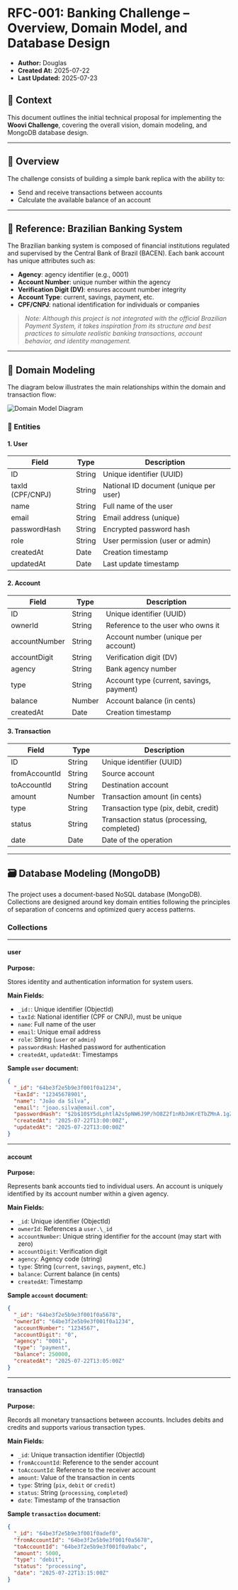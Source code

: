 # RFC-001: Banking Challenge – Overview, Domain Model, and Database Design

- **Author:** Douglas
- **Created At:** 2025-07-22
- **Last Updated:** 2025-07-23

## 📄 Context

This document outlines the initial technical proposal for implementing the **Woovi Challenge**, covering the overall vision, domain modeling, and MongoDB database design.

---

## 🎯 Overview

The challenge consists of building a simple bank replica with the ability to:

- Send and receive transactions between accounts
- Calculate the available balance of an account

---

## 🏦 Reference: Brazilian Banking System

The Brazilian banking system is composed of financial institutions regulated and supervised by the Central Bank of Brazil (BACEN). Each bank account has unique attributes such as:

- **Agency**: agency identifier (e.g., 0001)
- **Account Number**: unique number within the agency
- **Verification Digit (DV)**: ensures account number integrity
- **Account Type**: current, savings, payment, etc.
- **CPF/CNPJ**: national identification for individuals or companies

> _Note: Although this project is not integrated with the official Brazilian Payment System, it takes inspiration from its structure and best practices to simulate realistic banking transactions, account behavior, and identity management._

---

## 🧱 Domain Modeling

The diagram below illustrates the main relationships within the domain and transaction flow:

![Domain Model Diagram](./diagram-bank-design-2025-07-23-1020.png)

### 🧩 Entities

#### 1. User

| Field            | Type   | Description                            |
| ---------------- | ------ | -------------------------------------- |
| ID               | String | Unique identifier (UUID)               |
| taxId (CPF/CNPJ) | String | National ID document (unique per user) |
| name             | String | Full name of the user                  |
| email            | String | Email address (unique)                 |
| passwordHash     | String | Encrypted password hash                |
| role             | String | User permission (user or admin)        |
| createdAt        | Date   | Creation timestamp                     |
| updatedAt        | Date   | Last update timestamp                  |

#### 2. Account

| Field         | Type   | Description                              |
| ------------- | ------ | ---------------------------------------- |
| ID            | String | Unique identifier (UUID)                 |
| ownerId       | String | Reference to the user who owns it        |
| accountNumber | String | Account number (unique per account)      |
| accountDigit  | String | Verification digit (DV)                  |
| agency        | String | Bank agency number                       |
| type          | String | Account type (current, savings, payment) |
| balance       | Number | Account balance (in cents)               |
| createdAt     | Date   | Creation timestamp                       |

#### 3. Transaction

| Field         | Type   | Description                                |
| ------------- | ------ | ------------------------------------------ |
| ID            | String | Unique identifier (UUID)                   |
| fromAccountId | String | Source account                             |
| toAccountId   | String | Destination account                        |
| amount        | Number | Transaction amount (in cents)              |
| type          | String | Transaction type (pix, debit, credit)      |
| status        | String | Transaction status (processing, completed) |
| date          | Date   | Date of the operation                      |

---

## 🗃️ Database Modeling (MongoDB)

The project uses a document-based NoSQL database (MongoDB). Collections are designed around key domain entities following the principles of separation of concerns and optimized query access patterns.

### Collections

---

#### user

**Purpose:**

Stores identity and authentication information for system users.

**Main Fields:**

- `_id:`: Unique identifier (ObjectId)
- `taxId`: National identifier (CPF or CNPJ), must be unique
- `name`: Full name of the user
- `email`: Unique email address
- `role`: String (`user` or `admin`)
- `passwordHash`: Hashed password for authentication
- `createdAt`, `updatedAt`: Timestamps

**Sample `user` document:**

```json
{
  "_id": "64be3f2e5b9e3f001f0a1234",
  "taxId": "12345678901",
  "name": "João da Silva",
  "email": "joao.silva@email.com",
  "passwordHash": "$2b$10$Y5dLphtlA2s5pNW6J9P/hO8Z2f1nRbJmKrETbZMnA.1gZLZ3xZqEa",
  "createdAt": "2025-07-22T13:00:00Z",
  "updatedAt": "2025-07-22T13:00:00Z"
}
```

---

#### account

**Purpose:**

Represents bank accounts tied to individual users. An account is uniquely identified by its account number within a given agency.

**Main Fields:**

- `_id`: Unique identifier (ObjectId)
- `ownerId`: References a `user.\_id`
- `accountNumber`: Unique string identifier for the account (may start with zero)
- `accountDigit`: Verification digit
- `agency`: Agency code (string)
- `type`: String (`current`, `savings`, `payment`, etc.)
- `balance`: Current balance (in cents)
- `createdAt`: Timestamp

**Sample `account` document:**

```json
{
  "_id": "64be3f2e5b9e3f001f0a5678",
  "ownerId": "64be3f2e5b9e3f001f0a1234",
  "accountNumber": "1234567",
  "accountDigit": "0",
  "agency": "0001",
  "type": "payment",
  "balance": 250000,
  "createdAt": "2025-07-22T13:05:00Z"
}
```

---

#### transaction

**Purpose:**

Records all monetary transactions between accounts. Includes debits and credits and supports various transaction types.

**Main Fields:**

- `_id`: Unique transaction identifier (ObjectId)
- `fromAccountId`: Reference to the sender account
- `toAccountId`: Reference to the receiver account
- `amount`: Value of the transaction in cents
- `type`: String (`pix`, `debit` or `credit`)
- `status`: String (`processing`, `completed`)
- `date`: Timestamp of the transaction

**Sample `transaction` document:**

```json
{
  "_id": "64be3f2e5b9e3f001f0adef0",
  "fromAccountId": "64be3f2e5b9e3f001f0a5678",
  "toAccountId": "64be3f2e5b9e3f001f0a9abc",
  "amount": 5000,
  "type": "debit",
  "status": "processing",
  "date": "2025-07-22T13:15:00Z"
}
```
